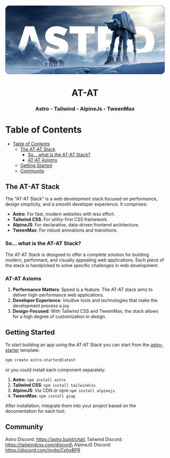 
![AT-AT](.github/images/at-at.png)

<h1 align="center">AT-AT</h1>

<h3 align="center">Astro - Tailwind - AlpineJs - TweenMax</h3>


# Table of Contents
- [Table of Contents](#table-of-contents)
	- [The AT-AT Stack](#the-at-at-stack)
		- [So... what is the AT-AT Stack?](#so-what-is-the-at-at-stack)
		- [AT-AT Axioms](#at-at-axioms)
	- [Getting Started](#getting-started)
	- [Community](#community)

## The AT-AT Stack

The "AT-AT Stack" is a web development stack focused on performance, design simplicity, and a smooth developer experience. It comprises:

- **Astro**: For fast, modern websites with less effort.
- **Tailwind CSS**: For utility-first CSS framework.
- **AlpineJS**: For declarative, data-driven frontend architecture.
- **TweenMax**: For robust animations and transitions.

### So... what is the AT-AT Stack?

The AT-AT Stack is designed to offer a complete solution for building modern, performant, and visually appealing web applications. Each piece of the stack is handpicked to solve specific challenges in web development.

### AT-AT Axioms

1. **Performance Matters**: Speed is a feature. The AT-AT stack aims to deliver high-performance web applications.
2. **Developer Experience**: Intuitive tools and technologies that make the development process a joy.
3. **Design-Focused**: With Tailwind CSS and TweenMax, the stack allows for a high degree of customization in design.

## Getting Started

To start building an app using the AT-AT Stack you can start from the [astro-starter](https://github.com/zankhq/astro-starter) template:

```bash
npm create astro-starter@latest
```

or you could install each component separately:

1. **Astro**: `npm install astro`
2. **Tailwind CSS**: `npm install tailwindcss`
3. **AlpineJS**: Via CDN or npm `npm install alpinejs`
4. **TweenMax**: `npm install gsap`

After installation, integrate them into your project based on the documentation for each tool.

## Community

Astro Discord: https://astro.build/chat\
Tailwind Discord: https://tailwindcss.com/discord\
AlpineJS Discord: https://discord.com/invite/CphxBPR
